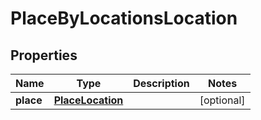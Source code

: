 
# PlaceByLocationsLocation

## Properties
Name | Type | Description | Notes
------------ | ------------- | ------------- | -------------
**place** | [**PlaceLocation**](PlaceLocation.md) |  |  [optional]



